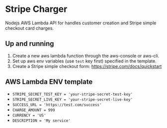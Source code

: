 # Stripe Charger
 Nodejs AWS Lambda API for handles customer creation and Stripe simple checkout card charges.
 
## Up and running
1. Create a new aws lambda function through the aws-console or aws-cli.
2. Set up aws env variables (use `test` key first) specified in the template.
3. Create a Stripe simple checkout form: https://stripe.com/docs/quickstart

## AWS Lambda ENV template
- `STRIPE_SECRET_TEST_KEY = 'your-stripe-secret-test-key'`
- `STRIPE_SECRET_LIVE_KEY = 'your-stripe-secret-live-key'`
- `SUCCESS_URL = 'https://test.com/success'`
- `CHARGE_AMOUNT = 999`
- `CURRENCY = 'US'`
- `DESCRIPTION = 'My service'`
 

 
